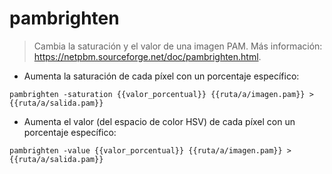 # pambrighten

> Cambia la saturación y el valor de una imagen PAM.
> Más información: <https://netpbm.sourceforge.net/doc/pambrighten.html>.

- Aumenta la saturación de cada píxel con un porcentaje específico:

`pambrighten -saturation {{valor_porcentual}} {{ruta/a/imagen.pam}} > {{ruta/a/salida.pam}}`

- Aumenta el valor (del espacio de color HSV) de cada píxel con un porcentaje específico:

`pambrighten -value {{valor_porcentual}} {{ruta/a/imagen.pam}} > {{ruta/a/salida.pam}}`
